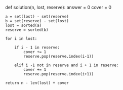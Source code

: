 def solution(n, lost, reserve):
    answer = 0
    cover = 0

    a = set(lost) - set(reserve)
    b = set(reserve) - set(lost)
    lost = sorted(a)
    reserve = sorted(b)
    
    for i in lost:
        
        if i - 1 in reserve:
            cover += 1
            reserve.pop(reserve.index(i-1))
            
        elif i -1 not in reserve and i + 1 in reserve:
            cover += 1
            reserve.pop(reserve.index(i+1))
    
    return n - len(lost) + cover